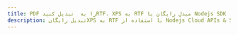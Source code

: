 ---title: PDF را به  تبدیل کنیدRTF، XPS به RTF مبدل رایگان یا Nodejs SDKdescription: تبدیل رایگانXPS به RTF با استفاده از Nodejs Cloud APIs & SDK همچنین اسناد PDF را در Cloud ایجاد، ویرایش و رندر کنید.---